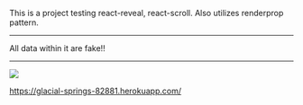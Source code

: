This is a project testing react-reveal, react-scroll. Also utilizes renderprop pattern.

---

All data within it are fake!!

---

![](venuegif.gif)

https://glacial-springs-82881.herokuapp.com/
